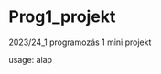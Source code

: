 # Prog1_projekt
2023/24_1 programozás 1 mini projekt

usage: alap <template> <option>

 Options:
 
 -h :help
 
 -p:  print result
 
 -f:create file
 
Templates:

 c : C source code (main.c)
 
 s: Bash source code (main.sh)
 
 C : C# source code (Program.cs)
 
 p : Python source code (main.py)
